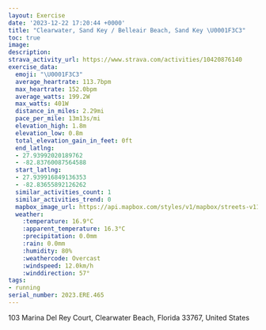 ```yaml
---
layout: Exercise
date: '2023-12-22 17:20:44 +0000'
title: "Clearwater, Sand Key / Belleair Beach, Sand Key \U0001F3C3"
toc: true
image:
description:
strava_activity_url: https://www.strava.com/activities/10420876140
exercise_data:
  emoji: "\U0001F3C3"
  average_heartrate: 113.7bpm
  max_heartrate: 152.0bpm
  average_watts: 199.2W
  max_watts: 401W
  distance_in_miles: 2.29mi
  pace_per_mile: 13m13s/mi
  elevation_high: 1.8m
  elevation_low: 0.8m
  total_elevation_gain_in_feet: 0ft
  end_latlng:
  - 27.93992020189762
  - -82.83760087564588
  start_latlng:
  - 27.939916849136353
  - -82.83655892126262
  similar_activities_count: 1
  similar_activities_trend: 0
  mapbox_image_url: https://api.mapbox.com/styles/v1/mapbox/streets-v11/static/path-5+787af2-1.0(qzoiDrirxNf%40Vb%40NXT~A%60ApA~%40%60Ad%40%60A%5CdBf%40x%40LfCf%40pB%5EJCDUCmCBKDCNA~%40FTFb%40Vh%40n%40LHPDTDLGRHf%40Bh%40Lr%40F~%40NpEdAx%40VtAVDDfAJ%60B%5ErG~%40z%40FFABEFMZmCDKDCN%3FnB%5C~%40JzB%5Ch%40DAEa%40CcAOsAQw%40OeAKcFu%40_CSILOjAAb%40Kd%40GDS%40yDo%40yBc%40a%40M_%40EOIiCq%40mAOgEm%40SGIGi%40k%40m%40UQAcAAIBGFCTDn%40BpACJMD%7B%40OaB_%40%7BCi%40oBg%40YOOASQo%40Y_%40Uk%40e%40SK),pin-s-s+e5b22e(-82.83818,27.93913),pin-s-f+89ae00(-82.83879999999998,27.93820000000002)/auto/800x800?access_token=pk.eyJ1Ijoiam9zaGJlY2ttYW4iLCJhIjoiY205eWR2aDd1MWZ6djJrbXc4a3M0bWZleiJ9.XiG9OWkNcZk2QzjJbxLB4A
  weather:
    :temperature: 16.9°C
    :apparent_temperature: 16.3°C
    :precipitation: 0.0mm
    :rain: 0.0mm
    :humidity: 80%
    :weathercode: Overcast
    :windspeed: 12.0km/h
    :winddirection: 57°
tags:
- running
serial_number: 2023.ERE.465
---
```

103 Marina Del Rey Court, Clearwater Beach, Florida 33767, United States
